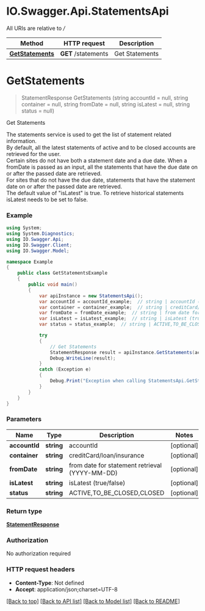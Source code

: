 # IO.Swagger.Api.StatementsApi

All URIs are relative to */*

Method | HTTP request | Description
------------- | ------------- | -------------
[**GetStatements**](StatementsApi.md#getstatements) | **GET** /statements | Get Statements

<a name="getstatements"></a>
# **GetStatements**
> StatementResponse GetStatements (string accountId = null, string container = null, string fromDate = null, string isLatest = null, string status = null)

Get Statements

The statements service is used to get the list of statement related information. <br>By default, all the latest statements of active and to be closed accounts are retrieved for the user. <br>Certain sites do not have both a statement date and a due date. When a fromDate is passed as an input, all the statements that have the due date on or after the passed date are retrieved. <br>For sites that do not have the due date, statements that have the statement date on or after the passed date are retrieved. <br>The default value of \"isLatest\" is true. To retrieve historical statements isLatest needs to be set to false.<br>

### Example
```csharp
using System;
using System.Diagnostics;
using IO.Swagger.Api;
using IO.Swagger.Client;
using IO.Swagger.Model;

namespace Example
{
    public class GetStatementsExample
    {
        public void main()
        {
            var apiInstance = new StatementsApi();
            var accountId = accountId_example;  // string | accountId (optional) 
            var container = container_example;  // string | creditCard/loan/insurance (optional) 
            var fromDate = fromDate_example;  // string | from date for statement retrieval (YYYY-MM-DD) (optional) 
            var isLatest = isLatest_example;  // string | isLatest (true/false) (optional) 
            var status = status_example;  // string | ACTIVE,TO_BE_CLOSED,CLOSED (optional) 

            try
            {
                // Get Statements
                StatementResponse result = apiInstance.GetStatements(accountId, container, fromDate, isLatest, status);
                Debug.WriteLine(result);
            }
            catch (Exception e)
            {
                Debug.Print("Exception when calling StatementsApi.GetStatements: " + e.Message );
            }
        }
    }
}
```

### Parameters

Name | Type | Description  | Notes
------------- | ------------- | ------------- | -------------
 **accountId** | **string**| accountId | [optional] 
 **container** | **string**| creditCard/loan/insurance | [optional] 
 **fromDate** | **string**| from date for statement retrieval (YYYY-MM-DD) | [optional] 
 **isLatest** | **string**| isLatest (true/false) | [optional] 
 **status** | **string**| ACTIVE,TO_BE_CLOSED,CLOSED | [optional] 

### Return type

[**StatementResponse**](StatementResponse.md)

### Authorization

No authorization required

### HTTP request headers

 - **Content-Type**: Not defined
 - **Accept**: application/json;charset=UTF-8

[[Back to top]](#) [[Back to API list]](../README.md#documentation-for-api-endpoints) [[Back to Model list]](../README.md#documentation-for-models) [[Back to README]](../README.md)
